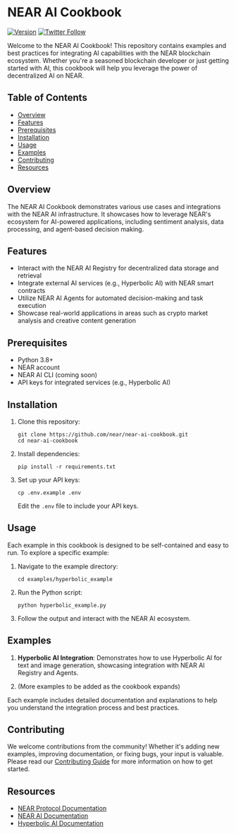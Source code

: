 # NEAR AI Cookbook

[![Version](https://img.shields.io/badge/version-v0.1.0-blue.svg)](https://github.com/near/near-ai-cookbook)
[![Twitter Follow](https://img.shields.io/twitter/follow/nearprotocol?style=social)](https://twitter.com/nearprotocol)

Welcome to the NEAR AI Cookbook! This repository contains examples and best practices for integrating AI capabilities with the NEAR blockchain ecosystem. Whether you're a seasoned blockchain developer or just getting started with AI, this cookbook will help you leverage the power of decentralized AI on NEAR.

## Table of Contents

- [Overview](#overview)
- [Features](#features)
- [Prerequisites](#prerequisites)
- [Installation](#installation)
- [Usage](#usage)
- [Examples](#examples)
- [Contributing](#contributing)
- [Resources](#resources)

## Overview

The NEAR AI Cookbook demonstrates various use cases and integrations with the NEAR AI infrastructure. It showcases how to leverage NEAR's ecosystem for AI-powered applications, including sentiment analysis, data processing, and agent-based decision making.

## Features

- Interact with the NEAR AI Registry for decentralized data storage and retrieval
- Integrate external AI services (e.g., Hyperbolic AI) with NEAR smart contracts
- Utilize NEAR AI Agents for automated decision-making and task execution
- Showcase real-world applications in areas such as crypto market analysis and creative content generation

## Prerequisites

- Python 3.8+
- NEAR account
- NEAR AI CLI (coming soon)
- API keys for integrated services (e.g., Hyperbolic AI)

## Installation

1. Clone this repository:
   ```
   git clone https://github.com/near/near-ai-cookbook.git
   cd near-ai-cookbook
   ```

2. Install dependencies:
   ```
   pip install -r requirements.txt
   ```

3. Set up your API keys:
   ```
   cp .env.example .env
   ```
   Edit the `.env` file to include your API keys.

## Usage

Each example in this cookbook is designed to be self-contained and easy to run. To explore a specific example:

1. Navigate to the example directory:
   ```
   cd examples/hyperbolic_example
   ```

2. Run the Python script:
   ```
   python hyperbolic_example.py
   ```

3. Follow the output and interact with the NEAR AI ecosystem.

## Examples

1. **Hyperbolic AI Integration**: Demonstrates how to use Hyperbolic AI for text and image generation, showcasing integration with NEAR AI Registry and Agents.

2. (More examples to be added as the cookbook expands)

Each example includes detailed documentation and explanations to help you understand the integration process and best practices.

## Contributing

We welcome contributions from the community! Whether it's adding new examples, improving documentation, or fixing bugs, your input is valuable. Please read our [Contributing Guide](CONTRIBUTING.md) for more information on how to get started.

## Resources

- [NEAR Protocol Documentation](https://docs.near.org)
- [NEAR AI Documentation](https://docs.near.ai)
- [Hyperbolic AI Documentation](https://docs.hyperbolic.xyz)
